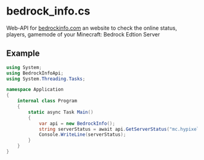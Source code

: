 # bedrock_info.cs
Web-API for [bedrockinfo.com](https://bedrockinfo.com) an website to check the online status, players, gamemode of your Minecraft: Bedrock Edtion Server

## Example
```cs
using System;
using BedrockInfoApi;
using System.Threading.Tasks;

namespace Application
{
    internal class Program
    {
        static async Task Main()
        {
            var api = new BedrockInfo();
            string serverStatus = await api.GetServerStatus("mc.hypixel.net");
            Console.WriteLine(serverStatus);
        }
    }
}
```
